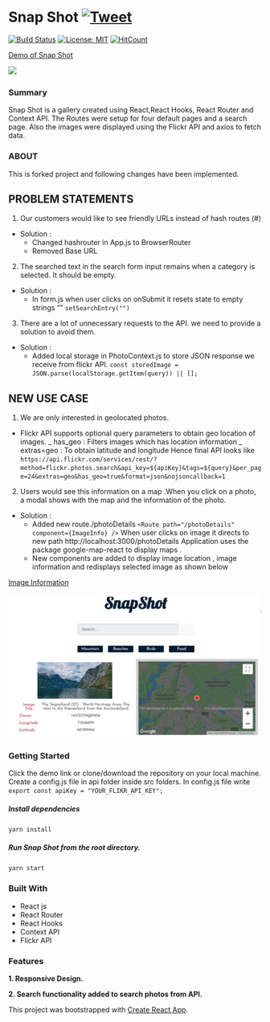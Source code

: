 # Snap Shot [![Tweet](https://img.shields.io/twitter/url/http/shields.io.svg?style=social)](https://twitter.com/intent/tweet?text=See%20this%20react%20example&url=https://yog9.github.io/SnapShot/&hashtags=react,context-api,freecodecamp,developers)

[![Build Status](https://travis-ci.org/Yog9/SnapShot.svg?branch=master)](https://travis-ci.org/Yog9/SnapShot)
[![License: MIT](https://img.shields.io/badge/License-MIT-yellow.svg)](https://opensource.org/licenses/MIT)
[![HitCount](http://hits.dwyl.com/Yog9/SnapShot.svg)](http://hits.dwyl.com/Yog9/SnapShot)

[Demo of Snap Shot](https://yog9.github.io/SnapShot/)

![](/snapscout.png)

### Summary

Snap Shot is a gallery created using React,React Hooks, React Router and Context API. The Routes were setup for four default pages and a search page. Also the images were displayed using the Flickr API and axios to fetch data.

### ABOUT

This is forked project and following changes have been implemented.

## PROBLEM STATEMENTS

1.  Our customers would like to see friendly URLs instead of hash routes (#)

- Solution :
  - Changed hashrouter in App.js to BrowserRouter
  - Removed Base URL

2.  The searched text in the search form input remains when a category is selected.
    It should be empty.

- Solution :
  - In form.js when user clicks on onSubmit it resets state to empty strings “”
    `setSearchEntry("")`

3.  There are a lot of unnecessary requests to the API. we need to provide a solution to avoid them.

- Solution :
  - Added local storage in PhotoContext.js to store JSON response we receive from flickr API.
    `const storedImage = JSON.parse(localStorage.getItem(query)) || [];`

## NEW USE CASE

1. We are only interested in geolocated photos.

- Flickr API supports optional query parameters to obtain geo location of images.
  _ has_geo : Filters images which has location information
  _ extras=geo : To obtain latitude and longitude
  Hence final API looks like
  `https://api.flickr.com/services/rest/?method=flickr.photos.search&api_key=${apiKey}&tags=${query}&per_page=24&extras=geo&has_geo=true&format=json&nojsoncallback=1`

2. Users would see this information on a map .When you click on a photo, a modal shows with the map and the information of the photo.

- Solution :
  - Added new route./photoDetails
    `<Route path="/photoDetails" component={ImageInfo} />`
    When user clicks on image it directs to new path http://localhost:3000/photoDetails
    Application uses the package google-map-react to display maps .
  - New components are added to display image location , image information and redisplays selected image as shown below

[Image Information](https://github.com/AshaNarayana/SnapShot)

![](/ImageInfo.png)

### Getting Started

Click the demo link or clone/download the repository on your local machine.
Create a config.js file in api folder inside src folders. In config.js file write
`export const apiKey = "YOUR_FLIKR_API_KEY";`

##### Install dependencies

`yarn install`

##### Run Snap Shot from the root directory.

`yarn start`

### Built With

- React js
- React Router
- React Hooks
- Context API
- Flickr API

### Features

**1. Responsive Design.**

**2. Search functionality added to search photos from API.**

This project was bootstrapped with [Create React App](https://github.com/facebook/create-react-app).
